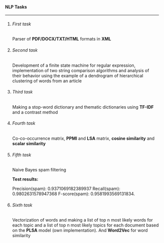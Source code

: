 #### NLP Tasks

---

1. ###### First task

   Parser of **PDF/DOCX/TXT/HTML** formats in **XML**

2. ###### Second task

   Development of a finite state machine for regular expression, implementation of two string comparison algorithms and analysis of their behavior using the example of a dendrogram of hierarchical clustering of words from an article

3. ###### Third task

   Making a stop-word dictionary and thematic dictionaries using **TF-IDF** and a contrast method

4. ###### Fourth task

   Co-co-occurrence matrix, **PPMI** and **LSA** matrix, **cosine similarity** and **scalar similarity**

5. ###### Fifth task

   Naive Bayes spam filtering
   
   **Test results:** 
   
   Precision(spam): 0.9371069182389937
   Recall(spam): 0.9802631578947368
   F-score(spam): 0.9581993569131834.
   
6. ###### Sixth task

   Vectorization of words and making a list of top n most likely words for each topic and a list of top n most likely topics for each document based on the **PLSA** model (own implementation). And **Word2Vec** for word similarity
